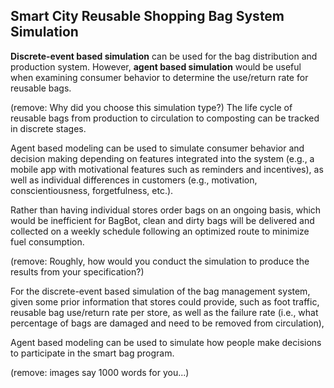 ## Smart City Reusable Shopping Bag System Simulation

**Discrete-event based simulation** can be used for the bag distribution and production system. However, **agent based simulation** would be useful when examining consumer behavior to determine the use/return rate for reusable bags.

(remove: Why did you choose this simulation type?)
The life cycle of reusable bags from production to circulation to composting can be tracked in discrete stages.

Agent based modeling can be used to simulate consumer behavior and decision making depending on features integrated into the system (e.g., a mobile app with motivational features such as reminders and incentives), as well as individual differences in customers (e.g., motivation, conscientiousness, forgetfulness, etc.).

Rather than having individual stores order bags on an ongoing basis, which would be inefficient for BagBot, clean and dirty bags will be delivered and collected on a weekly schedule following an optimized route to minimize fuel consumption.

(remove: Roughly, how would you conduct the simulation to produce the results from your specification?)

For the discrete-event based simulation of the bag management system, given some prior information that stores could provide, such as foot traffic, reusable bag use/return rate per store, as well as the failure rate (i.e., what percentage of bags are damaged and need to be removed from circulation), 

Agent based modeling can be used to simulate how people make decisions to participate in the smart bag program.

(remove: images say 1000 words for you...)